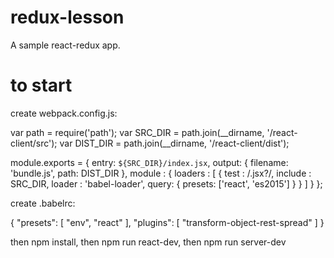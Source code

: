 # redux-lesson
A sample react-redux app.

# to start
create webpack.config.js:

var path = require('path');
var SRC_DIR = path.join(__dirname, '/react-client/src');
var DIST_DIR = path.join(__dirname, '/react-client/dist');

module.exports = {
  entry: `${SRC_DIR}/index.jsx`,
  output: {
    filename: 'bundle.js',
    path: DIST_DIR
  },
  module : {
    loaders : [
      {
        test : /\.jsx?/,
        include : SRC_DIR,
        loader : 'babel-loader',
        query: {
          presets: ['react', 'es2015']
       }
      }
    ]
  }
};

create .babelrc:

{
    "presets": [
        "env",
        "react"
    ],
    "plugins": [
        "transform-object-rest-spread"
    ]
}

then npm install, then npm run react-dev, then npm run server-dev